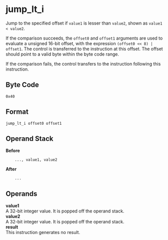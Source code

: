 # jump_lt_i

Jump to the specified offset if `value1` is lesser than `value2`, shown
as `value1 < value2`.

If the comparison succeeds, the `offset0` and `offset1` arguments are
used to evaluate a unsigned 16-bit offset, with the expression
`(offset0 << 8) | offset1`. The control is transferred to the instruction
at this offset. The offset should point to a valid byte within the byte
code range.

If the comparison fails, the control transfers to the instruction following
this instruction.

## Byte Code
```
0x40
```

## Format
```
jump_lt_i offset0 offset1
```

## Operand Stack
**Before**  
```
    ..., value1, value2
```
**After**  
```
    ...
```

## Operands
**value1**  
    A 32-bit integer value. It is popped off the operand stack.  
**value2**  
    A 32-bit integer value. It is popped off the operand stack.  
**result**  
    This instruction generates no result.
